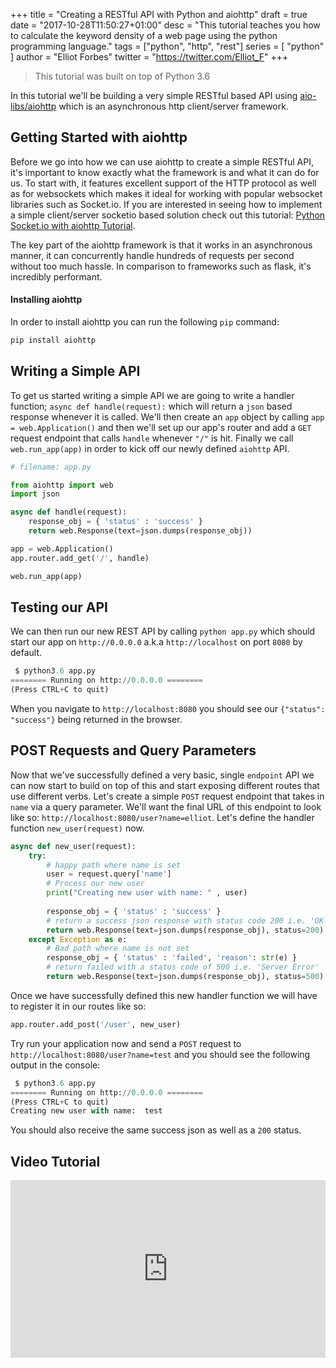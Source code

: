 +++
title = "Creating a RESTful API with Python and aiohttp"
draft = true
date = "2017-10-28T11:50:27+01:00"
desc = "This tutorial teaches you how to calculate the keyword density of a web page using the python programming language."
tags = ["python", "http", "rest"]
series = [ "python" ]
author = "Elliot Forbes"
twitter = "https://twitter.com/Elliot_F"
+++

> This tutorial was built on top of Python 3.6

In this tutorial we'll be building a very simple RESTful based API using [aio-libs/aiohttp](https://github.com/aio-libs/aiohttp) which is an asynchronous http client/server framework. 

## Getting Started with aiohttp

Before we go into how we can use aiohttp to create a simple RESTful API, it's important to know exactly what the framework is and what it can do for us. To start with, it features excellent support of the HTTP protocol as well as for websockets which makes it ideal for working with popular websocket libraries such as Socket.io. If you are interested in seeing how to implement a simple client/server socketio based solution check out this tutorial: [Python Socket.io with aiohttp Tutorial](/python/python-socket-io-tutorial/). 

The key part of the aiohttp framework is that it works in an asynchronous manner, it can concurrently handle hundreds of requests per second without too much hassle. In comparison to frameworks such as flask, it's incredibly performant. 

#### Installing aiohttp

In order to install aiohttp you can run the following `pip` command:

~~~py
pip install aiohttp
~~~

## Writing a Simple API

To get us started writing a simple API we are going to write a handler function; `async def handle(request):` which will return a `json` based response whenever it is called. We'll then create an `app` object by calling `app = web.Application()` and then we'll set up our app's router and add a `GET` request endpoint that calls `handle` whenever `"/"` is hit. Finally we call `web.run_app(app)` in order to kick off our newly defined `aiohttp` API.

~~~py
# filename: app.py

from aiohttp import web
import json

async def handle(request):
    response_obj = { 'status' : 'success' }
    return web.Response(text=json.dumps(response_obj))

app = web.Application()
app.router.add_get('/', handle)

web.run_app(app)
~~~

## Testing our API

We can then run our new REST API by calling `python app.py` which should start our app on `http://0.0.0.0` a.k.a `http://localhost` on port `8080` by default. 

~~~py
 $ python3.6 app.py
======== Running on http://0.0.0.0 ========
(Press CTRL+C to quit)
~~~

When you navigate to `http://localhost:8080` you should see our `{"status": "success"}` being returned in the browser. 

## POST Requests and Query Parameters

Now that we've successfully defined a very basic, single `endpoint` API we can now start to build on top of this and start exposing different routes that use different verbs. Let's create a simple `POST` request endpoint that takes in `name` via a query parameter. We'll want the final URL of this endpoint to look like so: `http://localhost:8080/user?name=elliot`. Let's define the handler function `new_user(request)` now.

~~~py
async def new_user(request):
    try:
        # happy path where name is set
        user = request.query['name']
        # Process our new user
        print("Creating new user with name: " , user)
        
        response_obj = { 'status' : 'success' }
        # return a success json response with status code 200 i.e. 'OK'
        return web.Response(text=json.dumps(response_obj), status=200)
    except Exception as e:
        # Bad path where name is not set
        response_obj = { 'status' : 'failed', 'reason': str(e) }
        # return failed with a status code of 500 i.e. 'Server Error'
        return web.Response(text=json.dumps(response_obj), status=500)
~~~

Once we have successfully defined this new handler function we will have to register it in our routes like so:

~~~py
app.router.add_post('/user', new_user)
~~~

Try run your application now and send a `POST` request to `http://localhost:8080/user?name=test` and you should see the following output in the console:

~~~py
 $ python3.6 app.py
======== Running on http://0.0.0.0 ========
(Press CTRL+C to quit)
Creating new user with name:  test
~~~

You should also receive the same success json as well as a `200` status.

## Video Tutorial

<div style="position:relative;height:0;padding-bottom:56.25%"><iframe src="https://www.youtube.com/embed/Z784Mwm4VBg?ecver=2" style="position:absolute;width:100%;height:100%;left:0" width="640" height="360" frameborder="0" gesture="media" allowfullscreen></iframe></div>